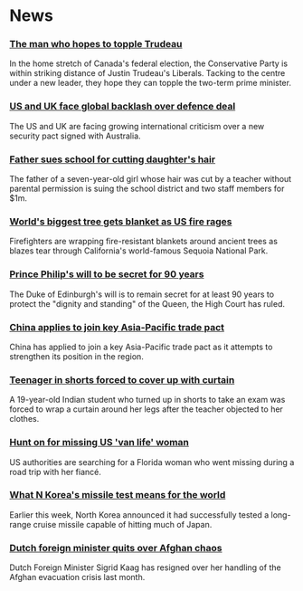 # News
### [The man who hopes to topple Trudeau](https://www.bbc.com/news/world-us-canada-58587402)
In the home stretch of Canada's federal election, the Conservative Party is within striking distance of Justin Trudeau's Liberals. Tacking to the centre under a new leader, they hope they can topple the two-term prime minister.  
### [US and UK face global backlash over defence deal](https://www.bbc.com/news/world-58592613)
The US and UK are facing growing international criticism over a new security pact signed with Australia.
### [Father sues school for cutting daughter's hair](https://www.bbc.com/news/world-us-canada-58591006)
The father of a seven-year-old girl whose hair was cut by a teacher without parental permission is suing the school district and two staff members for $1m.
### [World's biggest tree gets blanket as US fire rages](https://www.bbc.com/news/world-us-canada-58592376)
Firefighters are wrapping fire-resistant blankets around ancient trees as blazes tear through California's world-famous Sequoia National Park.
### [Prince Philip's will to be secret for 90 years](https://www.bbc.com/news/uk-58587147)
The Duke of Edinburgh's will is to remain secret for at least 90 years to protect the "dignity and standing" of the Queen, the High Court has ruled.
### [China applies to join key Asia-Pacific trade pact](https://www.bbc.com/news/business-58579832)
China has applied to join a key Asia-Pacific trade pact as it attempts to strengthen its position in the region.
### [Teenager in shorts forced to cover up with curtain](https://www.bbc.com/news/world-asia-india-58592986)
A 19-year-old Indian student who turned up in shorts to take an exam was forced to wrap a curtain around her legs after the teacher objected to her clothes.
### [Hunt on for missing US 'van life' woman](https://www.bbc.com/news/world-us-canada-58579717)
US authorities are searching for a Florida woman who went missing during a road trip with her fiancé.
### [What N Korea's missile test means for the world](https://www.bbc.com/news/world-asia-58592308)
Earlier this week, North Korea announced it had successfully tested a long-range cruise missile capable of hitting much of Japan. 
### [Dutch foreign minister quits over Afghan chaos](https://www.bbc.com/news/world-europe-58591939)
Dutch Foreign Minister Sigrid Kaag has resigned over her handling of the Afghan evacuation crisis last month.
